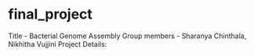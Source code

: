 # final_project

Title - Bacterial Genome Assembly
Group members - Sharanya Chinthala, Nikhitha Vujjini
Project Details: 
